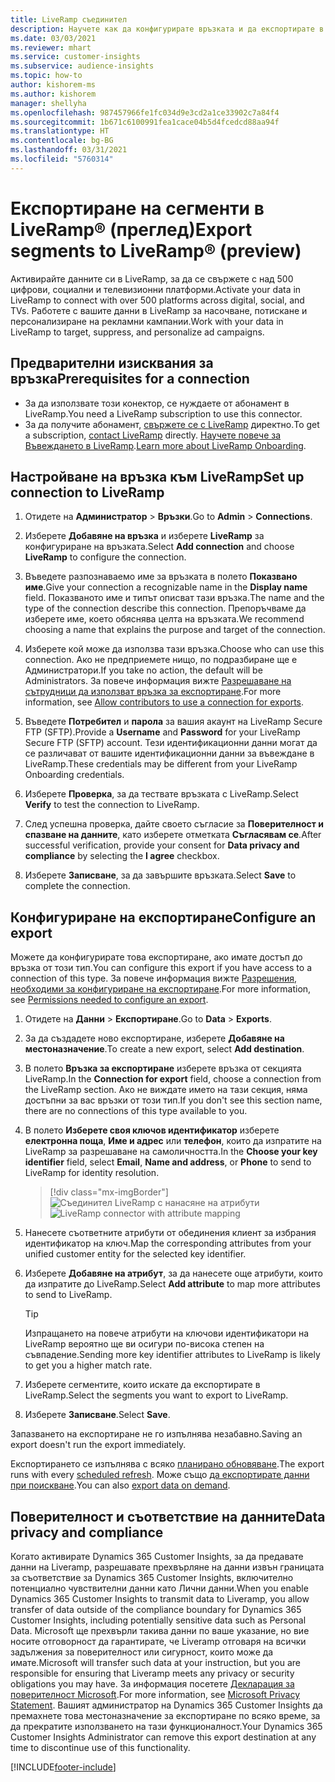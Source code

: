 ```yaml
---
title: LiveRamp съединител
description: Научете как да конфигурирате връзката и да експортирате в LiveRamp.
ms.date: 03/03/2021
ms.reviewer: mhart
ms.service: customer-insights
ms.subservice: audience-insights
ms.topic: how-to
author: kishorem-ms
ms.author: kishorem
manager: shellyha
ms.openlocfilehash: 987457966fe1fc034d9e3cd2a1ce33902c7a84f4
ms.sourcegitcommit: 1b671c6100991fea1cace04b5d4fcedcd88aa94f
ms.translationtype: HT
ms.contentlocale: bg-BG
ms.lasthandoff: 03/31/2021
ms.locfileid: "5760314"
---
```

# <a name="export-segments-to-liverampreg-preview"></a><span data-ttu-id="c8c56-103">Експортиране на сегменти в LiveRamp&reg; (преглед)</span><span class="sxs-lookup"><span data-stu-id="c8c56-103">Export segments to LiveRamp&reg; (preview)</span></span>

<span data-ttu-id="c8c56-104">Активирайте данните си в LiveRamp, за да се свържете с над 500 цифрови, социални и телевизионни платформи.</span><span class="sxs-lookup"><span data-stu-id="c8c56-104">Activate your data in LiveRamp to connect with over 500 platforms across digital, social, and TVs.</span></span> <span data-ttu-id="c8c56-105">Работете с вашите данни в LiveRamp за насочване, потискане и персонализиране на рекламни кампании.</span><span class="sxs-lookup"><span data-stu-id="c8c56-105">Work with your data in LiveRamp to target, suppress, and personalize ad campaigns.</span></span>

## <a name="prerequisites-for-a-connection"></a><span data-ttu-id="c8c56-106">Предварителни изисквания за връзка</span><span class="sxs-lookup"><span data-stu-id="c8c56-106">Prerequisites for a connection</span></span>

- <span data-ttu-id="c8c56-107">За да използвате този конектор, се нуждаете от абонамент в LiveRamp.</span><span class="sxs-lookup"><span data-stu-id="c8c56-107">You need a LiveRamp subscription to use this connector.</span></span>
- <span data-ttu-id="c8c56-108">За да получите абонамент, [свържете се с LiveRamp](https://liveramp.com/contact/) директно.</span><span class="sxs-lookup"><span data-stu-id="c8c56-108">To get a subscription, [contact LiveRamp](https://liveramp.com/contact/) directly.</span></span> <span data-ttu-id="c8c56-109">[Научете повече за Въвеждането в LiveRamp](https://liveramp.com/our-platform/data-onboarding/).</span><span class="sxs-lookup"><span data-stu-id="c8c56-109">[Learn more about LiveRamp Onboarding](https://liveramp.com/our-platform/data-onboarding/).</span></span>

## <a name="set-up-connection-to-liveramp"></a><span data-ttu-id="c8c56-110">Настройване на връзка към LiveRamp</span><span class="sxs-lookup"><span data-stu-id="c8c56-110">Set up connection to LiveRamp</span></span>

1. <span data-ttu-id="c8c56-111">Отидете на **Администратор** > **Връзки**.</span><span class="sxs-lookup"><span data-stu-id="c8c56-111">Go to **Admin** > **Connections**.</span></span>

1. <span data-ttu-id="c8c56-112">Изберете **Добавяне на връзка** и изберете **LiveRamp** за конфигуриране на връзката.</span><span class="sxs-lookup"><span data-stu-id="c8c56-112">Select **Add connection** and choose **LiveRamp** to configure the connection.</span></span>

1. <span data-ttu-id="c8c56-113">Въведете разпознаваемо име за връзката в полето **Показвано име**.</span><span class="sxs-lookup"><span data-stu-id="c8c56-113">Give your connection a recognizable name in the **Display name** field.</span></span> <span data-ttu-id="c8c56-114">Показваното име и типът описват тази връзка.</span><span class="sxs-lookup"><span data-stu-id="c8c56-114">The name and the type of the connection describe this connection.</span></span> <span data-ttu-id="c8c56-115">Препоръчваме да изберете име, което обяснява целта на връзката.</span><span class="sxs-lookup"><span data-stu-id="c8c56-115">We recommend choosing a name that explains the purpose and target of the connection.</span></span>

1. <span data-ttu-id="c8c56-116">Изберете кой може да използва тази връзка.</span><span class="sxs-lookup"><span data-stu-id="c8c56-116">Choose who can use this connection.</span></span> <span data-ttu-id="c8c56-117">Ако не предприемете нищо, по подразбиране ще е Администратори.</span><span class="sxs-lookup"><span data-stu-id="c8c56-117">If you take no action, the default will be Administrators.</span></span> <span data-ttu-id="c8c56-118">За повече информация вижте [Разрешаване на сътрудници да използват връзка за експортиране](connections.md#allow-contributors-to-use-a-connection-for-exports).</span><span class="sxs-lookup"><span data-stu-id="c8c56-118">For more information, see [Allow contributors to use a connection for exports](connections.md#allow-contributors-to-use-a-connection-for-exports).</span></span>

1. <span data-ttu-id="c8c56-119">Въведете **Потребител** и **парола** за вашия акаунт на LiveRamp Secure FTP (SFTP).</span><span class="sxs-lookup"><span data-stu-id="c8c56-119">Provide a **Username** and **Password** for your LiveRamp Secure FTP (SFTP) account.</span></span>
<span data-ttu-id="c8c56-120">Тези идентификационни данни могат да се различават от вашите идентификационни данни за въвеждане в LiveRamp.</span><span class="sxs-lookup"><span data-stu-id="c8c56-120">These credentials may be different from your LiveRamp Onboarding credentials.</span></span>

1. <span data-ttu-id="c8c56-121">Изберете **Проверка**, за да тествате връзката с LiveRamp.</span><span class="sxs-lookup"><span data-stu-id="c8c56-121">Select **Verify** to test the connection to LiveRamp.</span></span>

1. <span data-ttu-id="c8c56-122">След успешна проверка, дайте своето съгласие за **Поверителност и спазване на данните**, като изберете отметката **Съгласявам се**.</span><span class="sxs-lookup"><span data-stu-id="c8c56-122">After successful verification, provide your consent for **Data privacy and compliance** by selecting the **I agree** checkbox.</span></span>

1. <span data-ttu-id="c8c56-123">Изберете **Записване**, за да завършите връзката.</span><span class="sxs-lookup"><span data-stu-id="c8c56-123">Select **Save** to complete the connection.</span></span>

## <a name="configure-an-export"></a><span data-ttu-id="c8c56-124">Конфигуриране на експортиране</span><span class="sxs-lookup"><span data-stu-id="c8c56-124">Configure an export</span></span>

<span data-ttu-id="c8c56-125">Можете да конфигурирате това експортиране, ако имате достъп до връзка от този тип.</span><span class="sxs-lookup"><span data-stu-id="c8c56-125">You can configure this export if you have access to a connection of this type.</span></span> <span data-ttu-id="c8c56-126">За повече информация вижте [Разрешения, необходими за конфигуриране на експортиране](export-destinations.md#set-up-a-new-export).</span><span class="sxs-lookup"><span data-stu-id="c8c56-126">For more information, see [Permissions needed to configure an export](export-destinations.md#set-up-a-new-export).</span></span>

1. <span data-ttu-id="c8c56-127">Отидете на **Данни** > **Експортиране**.</span><span class="sxs-lookup"><span data-stu-id="c8c56-127">Go to **Data** > **Exports**.</span></span>

1. <span data-ttu-id="c8c56-128">За да създадете ново експортиране, изберете **Добавяне на местоназначение**.</span><span class="sxs-lookup"><span data-stu-id="c8c56-128">To create a new export, select **Add destination**.</span></span>

1. <span data-ttu-id="c8c56-129">В полето **Връзка за експортиране** изберете връзка от секцията LiveRamp.</span><span class="sxs-lookup"><span data-stu-id="c8c56-129">In the **Connection for export** field, choose a connection from the LiveRamp section.</span></span> <span data-ttu-id="c8c56-130">Ако не виждате името на тази секция, няма достъпни за вас връзки от този тип.</span><span class="sxs-lookup"><span data-stu-id="c8c56-130">If you don't see this section name, there are no connections of this type available to you.</span></span>

1. <span data-ttu-id="c8c56-131">В полето **Изберете своя ключов идентификатор** изберете **електронна поща**, **Име и адрес** или **телефон**, които да изпратите на LiveRamp за разрешаване на самоличността.</span><span class="sxs-lookup"><span data-stu-id="c8c56-131">In the **Choose your key identifier** field, select **Email**,  **Name and address**, or **Phone** to send to LiveRamp for identity resolution.</span></span>
   > [!div class="mx-imgBorder"]
   > <span data-ttu-id="c8c56-132">![Съединител LiveRamp с нанасяне на атрибути](media/export-liveramp-segments.png "Съединител LiveRamp с нанасяне на атрибути")</span><span class="sxs-lookup"><span data-stu-id="c8c56-132">![LiveRamp connector with attribute mapping](media/export-liveramp-segments.png "LiveRamp connector with attribute mapping")</span></span>

1. <span data-ttu-id="c8c56-133">Нанесете съответните атрибути от обединения клиент за избрания идентификатор на ключ.</span><span class="sxs-lookup"><span data-stu-id="c8c56-133">Map the corresponding attributes from your unified customer entity for the selected key identifier.</span></span>

1. <span data-ttu-id="c8c56-134">Изберете **Добавяне на атрибут**, за да нанесете още атрибути, които да изпратите до LiveRamp.</span><span class="sxs-lookup"><span data-stu-id="c8c56-134">Select **Add attribute** to map more attributes to send to LiveRamp.</span></span>

   > [!TIP]
   > <span data-ttu-id="c8c56-135">Изпращането на повече атрибути на ключови идентификатори на LiveRamp вероятно ще ви осигури по-висока степен на съвпадение.</span><span class="sxs-lookup"><span data-stu-id="c8c56-135">Sending more key identifier attributes to LiveRamp is likely to get you a higher match rate.</span></span>

1. <span data-ttu-id="c8c56-136">Изберете сегментите, които искате да експортирате в LiveRamp.</span><span class="sxs-lookup"><span data-stu-id="c8c56-136">Select the segments you want to export to LiveRamp.</span></span>

1. <span data-ttu-id="c8c56-137">Изберете **Записване**.</span><span class="sxs-lookup"><span data-stu-id="c8c56-137">Select **Save**.</span></span>

<span data-ttu-id="c8c56-138">Запазването на експортиране не го изпълнява незабавно.</span><span class="sxs-lookup"><span data-stu-id="c8c56-138">Saving an export doesn't run the export immediately.</span></span>

<span data-ttu-id="c8c56-139">Експортирането се изпълнява с всяко [планирано обновяване](system.md#schedule-tab).</span><span class="sxs-lookup"><span data-stu-id="c8c56-139">The export runs with every [scheduled refresh](system.md#schedule-tab).</span></span> <span data-ttu-id="c8c56-140">Може също [да експортирате данни при поискване](export-destinations.md#run-exports-on-demand).</span><span class="sxs-lookup"><span data-stu-id="c8c56-140">You can also [export data on demand](export-destinations.md#run-exports-on-demand).</span></span> 


## <a name="data-privacy-and-compliance"></a><span data-ttu-id="c8c56-141">Поверителност и съответствие на данните</span><span class="sxs-lookup"><span data-stu-id="c8c56-141">Data privacy and compliance</span></span>

<span data-ttu-id="c8c56-142">Когато активирате Dynamics 365 Customer Insights, за да предавате данни на Liveramp, разрешавате прехвърляне на данни извън границата за съответствие за Dynamics 365 Customer Insights, включително потенциално чувствителни данни като Лични данни.</span><span class="sxs-lookup"><span data-stu-id="c8c56-142">When you enable Dynamics 365 Customer Insights to transmit data to Liveramp, you allow transfer of data outside of the compliance boundary for Dynamics 365 Customer Insights, including potentially sensitive data such as Personal Data.</span></span> <span data-ttu-id="c8c56-143">Microsoft ще прехвърли такива данни по ваше указание, но вие носите отговорност да гарантирате, че Liveramp отговаря на всички задължения за поверителност или сигурност, които може да имате.</span><span class="sxs-lookup"><span data-stu-id="c8c56-143">Microsoft will transfer such data at your instruction, but you are responsible for ensuring that Liveramp meets any privacy or security obligations you may have.</span></span> <span data-ttu-id="c8c56-144">За информация посетете [Декларация за поверителност Microsoft](https://go.microsoft.com/fwlink/?linkid=396732).</span><span class="sxs-lookup"><span data-stu-id="c8c56-144">For more information, see [Microsoft Privacy Statement](https://go.microsoft.com/fwlink/?linkid=396732).</span></span>
<span data-ttu-id="c8c56-145">Вашият администратор на Dynamics 365 Customer Insights да премахнете това местоназначение за експортиране по всяко време, за да прекратите използването на тази функционалност.</span><span class="sxs-lookup"><span data-stu-id="c8c56-145">Your Dynamics 365 Customer Insights Administrator can remove this export destination at any time to discontinue use of this functionality.</span></span>

[!INCLUDE[footer-include](../includes/footer-banner.md)]
